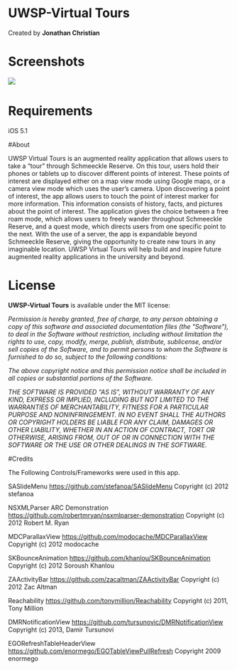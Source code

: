 # UWSP-Virtual Tours
Created by **Jonathan Christian**




# Screenshots
![](http://jonathanchristian.pcriot.com/assets/img/shots/uwspvt.png)&nbsp;

# Requirements

 iOS 5.1
 
 
#About 
 
 UWSP Virtual Tours is an augmented reality application that allows users to take a “tour” through Schmeeckle Reserve. On this tour, users hold their phones or tablets up to discover different points of interest. These points of interest are displayed either on a map view mode using Google maps, or a camera view mode which uses the user’s camera. Upon discovering a point of interest, the app allows users to touch the point of interest marker for more information. This information consists of history, facts, and pictures about the point of interest. The application gives the choice between a free roam mode, which allows users to freely wander throughout Schmeeckle Reserve, and a quest mode, which directs users from one specific point to the next. With the use of a server, the app is expandable beyond Schmeeckle Reserve, giving the opportunity to create new tours in any imaginable location. UWSP Virtual Tours will help build and inspire future augmented reality applications in the university and beyond.
 
# License

**UWSP-Virtual Tours** is available under the MIT license:


*Permission is hereby granted, free of charge, to any person obtaining a copy*
*of this software and associated documentation files (the "Software"), to deal*
*in the Software without restriction, including without limitation the rights*
*to use, copy, modify, merge, publish, distribute, sublicense, and/or sell*
*copies of the Software, and to permit persons to whom the Software is*
*furnished to do so, subject to the following conditions:*

*The above copyright notice and this permission notice shall be included in*
*all copies or substantial portions of the Software.*

*THE SOFTWARE IS PROVIDED "AS IS", WITHOUT WARRANTY OF ANY KIND, EXPRESS OR*
*IMPLIED, INCLUDING BUT NOT LIMITED TO THE WARRANTIES OF MERCHANTABILITY,*
*FITNESS FOR A PARTICULAR PURPOSE AND NONINFRINGEMENT. IN NO EVENT SHALL THE*
*AUTHORS OR COPYRIGHT HOLDERS BE LIABLE FOR ANY CLAIM, DAMAGES OR OTHER*
*LIABILITY, WHETHER IN AN ACTION OF CONTRACT, TORT OR OTHERWISE, ARISING FROM,*
*OUT OF OR IN CONNECTION WITH THE SOFTWARE OR THE USE OR OTHER DEALINGS IN*
*THE SOFTWARE.*

#Credits

The Following Controls/Frameworks were used in this app. 

SASlideMenu
https://github.com/stefanoa/SASlideMenu
Copyright (c) 2012 stefanoa

NSXMLParser ARC Demonstration
https://github.com/robertmryan/nsxmlparser-demonstration
Copyright (c) 2012 Robert M. Ryan

MDCParallaxView
https://github.com/modocache/MDCParallaxView
Copyright (c) 2012 modocache

SKBounceAnimation 
https://github.com/khanlou/SKBounceAnimation
Copyright (c) 2012 Soroush Khanlou

ZAActivityBar
https://github.com/zacaltman/ZAActivityBar
Copyright (c) 2012 Zac Altman

Reachability
https://github.com/tonymillion/Reachability
Copyright (c) 2011, Tony Million

DMRNotificationView
https://github.com/tursunovic/DMRNotificationView
Copyright (c) 2013, Damir Tursunovi

EGORefreshTableHeaderView
https://github.com/enormego/EGOTableViewPullRefresh
Copyright 2009 enormego
